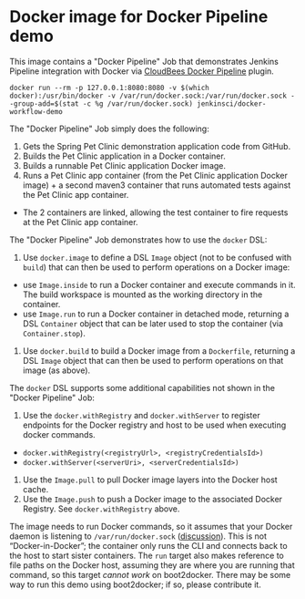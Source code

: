 Docker image for Docker Pipeline demo
=====================================
This image contains a "Docker Pipeline" Job that demonstrates Jenkins Pipeline integration
with Docker via [CloudBees Docker Pipeline](https://wiki.jenkins-ci.org/display/JENKINS/CloudBees+Docker+Pipeline+Plugin) plugin.

```
docker run --rm -p 127.0.0.1:8080:8080 -v $(which docker):/usr/bin/docker -v /var/run/docker.sock:/var/run/docker.sock --group-add=$(stat -c %g /var/run/docker.sock) jenkinsci/docker-workflow-demo
```

The "Docker Pipeline" Job simply does the following:

1. Gets the Spring Pet Clinic demonstration application code from GitHub.
1. Builds the Pet Clinic application in a Docker container.
1. Builds a runnable Pet Clinic application Docker image.
1. Runs a Pet Clinic app container (from the Pet Clinic application Docker image) + a second maven3 container that runs automated tests against the Pet Clinic app container.
  * The 2 containers are linked, allowing the test container to fire requests at the Pet Clinic app container.

The "Docker Pipeline" Job demonstrates how to use the `docker` DSL:

1. Use `docker.image` to define a DSL `Image` object (not to be confused with `build`) that can then be used to perform operations on a Docker image:
  * use `Image.inside` to run a Docker container and execute commands in it. The build workspace is mounted as the working directory in the container.
  * use `Image.run` to run a Docker container in detached mode, returning a DSL `Container` object that can be later used to stop the container (via `Container.stop`).
1. Use `docker.build` to build a Docker image from a `Dockerfile`, returning a DSL `Image` object that can then be used to perform operations on that image (as above). 
  
The `docker` DSL supports some additional capabilities not shown in the "Docker Pipeline" Job:
  
1. Use the `docker.withRegistry` and `docker.withServer` to register endpoints for the Docker registry and host to be used when executing docker commands.
  * `docker.withRegistry(<registryUrl>, <registryCredentialsId>)`
  * `docker.withServer(<serverUri>, <serverCredentialsId>)` 
1. Use the `Image.pull` to pull Docker image layers into the Docker host cache.
1. Use the `Image.push` to push a Docker image to the associated Docker Registry. See `docker.withRegistry` above. 

The image needs to run Docker commands, so it assumes that your Docker daemon is listening to `/var/run/docker.sock` ([discussion](https://github.com/docker/docker/issues/1143)). This is not “Docker-in-Docker”; the container only runs the CLI and connects back to the host to start sister containers. The `run` target also makes reference to file paths on the Docker host, assuming they are where you are running that command, so this target *cannot work* on boot2docker. There may be some way to run this demo using boot2docker; if so, please contribute it.
